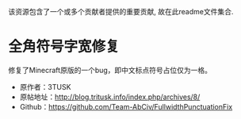 该资源包含了一个或多个贡献者提供的重要贡献, 故在此readme文件集合.

# 全角符号字宽修复
修复了Minecraft原版的一个bug，即中文标点符号占位仅为一格。

- 原作者：3TUSK
- 原帖地址：http://blog.tritusk.info/index.php/archives/8/
- Github：https://github.com/Team-AbCiv/FullwidthPunctuationFix
